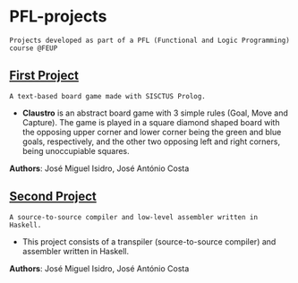 # PFL-projects
`Projects developed as part of a PFL (Functional and Logic Programming) course @FEUP`

## [First Project](https://github.com/zmiguel2011/PFL-TP1/blob/main/README.md)

`A text-based board game made with SISCTUS Prolog.`

- **Claustro** is an abstract board game with 3 simple rules (Goal, Move and Capture). The game is played in a square diamond shaped board with the opposing upper corner and lower corner being the green and blue goals, respectively, and the other two opposing left and right corners, being unoccupiable squares.

**Authors**: José Miguel Isidro, José António Costa


## [Second Project](https://github.com/zmiguel2011/PFL-TP2/blob/main/README.md)

`A source-to-source compiler and low-level assembler written in Haskell.`

- This project consists of a transpiler (source-to-source compiler) and assembler written in Haskell.

**Authors**: José Miguel Isidro, José António Costa
